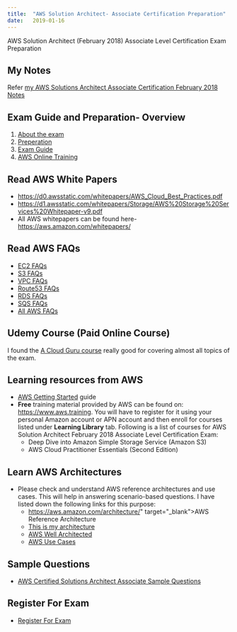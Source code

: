 ```yaml
---
title:  "AWS Solution Architect- Associate Certification Preparation"
date:   2019-01-16
---
```


AWS Solution Architect (February 2018) Associate Level Certification Exam Preparation

## My Notes
Refer <a href="https://kunupat.github.io/aws-solution-architect-associate-certification-notes/" target="_blank"> my AWS Solutions Architect Associate Certification February 2018 Notes </a> 

## Exam Guide and Preparation- Overview
1. <a href="https://aws.amazon.com/certification/certified-solutions-architect-associate/" target="_blank">About the exam</a>
2.	<a href="https://aws.amazon.com/certification/certification-prep/" target="_blank">Preperation</a>
3. <a href="https://d1.awsstatic.com/training-and-certification/docs-sa-assoc/AWS_Certified_Solutions_Architect_Associate_Feb_2018_%20Exam_Guide_v1.5.2.pdf" target="_blank">Exam Guide</a>
4.	<a href="https://www.aws.training/Account/Transcript/Current" target="_blank">AWS Online Training</a>

## Read AWS White Papers
- https://d0.awsstatic.com/whitepapers/AWS_Cloud_Best_Practices.pdf
- https://d1.awsstatic.com/whitepapers/Storage/AWS%20Storage%20Services%20Whitepaper-v9.pdf
- All AWS whitepapers can be found here- https://aws.amazon.com/whitepapers/

## Read AWS FAQs
- <a href="https://aws.amazon.com/ec2/faqs/" target="_blank">EC2 FAQs</a>
- <a href="https://aws.amazon.com/s3/faqs/" target="_blank">S3 FAQs</a>
- <a href="https://aws.amazon.com/vpc/faqs/" target="_blank">VPC FAQs</a>
- <a href="https://aws.amazon.com/route53/faqs/" target="_blank">Route53 FAQs</a>
- <a href="https://aws.amazon.com/rds/faqs/" target="_blank">RDS FAQs</a>
- <a href="https://aws.amazon.com/sqs/faqs/" target="_blank">SQS FAQs</a>
- <a href="https://aws.amazon.com/faqs/" target="_blank">All AWS FAQs</a>

## Udemy Course (Paid Online Course)
I found the <a href="https://www.udemy.com/aws-certified-solutions-architect-associate/learn/v4/t/lecture/4266378?start=0" target="_blank">A Cloud Guru course</a> really good for covering almost all topics of the exam. 

## Learning resources from AWS
- <a href="https://aws.amazon.com/getting-started/?nc2=h_ql_le" target="_blank">AWS Getting Started</a> guide
- **Free** training material provided by AWS can be found on: <a href="https://www.aws.training" target="_blank">https://www.aws.training</a>. You will have to register for it using your personal Amazon account or APN account and then enroll for courses listed under **Learning Library** tab. Following is a list of courses for AWS Solution Architect February 2018 Associate Level Certification Exam:
    * Deep Dive into Amazon Simple Storage Service (Amazon S3)
    * AWS Cloud Practitioner Essentials (Second Edition)

## Learn AWS Architectures
- Please check and understand AWS reference architectures and use cases. This will help in answering scenario-based questions. I have listed down the following links for this purpose:
   - https://aws.amazon.com/architecture/" target="_blank">AWS Reference Architecture</a>
   - <a href="https://aws.amazon.com/this-is-my-architecture/" target="_blank">This is my architecture</a>
   - <a href="https://aws.amazon.com/architecture/well-architected/" target="_blank">AWS Well Architected</a>
   - <a href="https://aws.amazon.com/getting-started/use-cases/" target="_blank">AWS Use Cases</a>

## Sample Questions
- <a href="https://d1.awsstatic.com/training-and-certification/docs/AWS_Certified_Solutions_Architect_Associate_Sample_Questions.pdf" target="_blank">AWS Certified Solutions Architect Associate Sample Questions</a>

## Register For Exam
- <a href="https://www.certmetrics.com/amazon/" target="_blank">Register For Exam</a>
